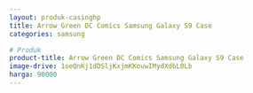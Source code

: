 ```yaml
---
layout: produk-casinghp
title: Arrow Green DC Comics Samsung Galaxy S9 Case
categories: samsung

# Produk
product-title: Arrow Green DC Comics Samsung Galaxy S9 Case
image-drive: 1oeQnKj1dDSljKxjmKKouwIMydXdbL0Lb
harga: 90000
---
```

